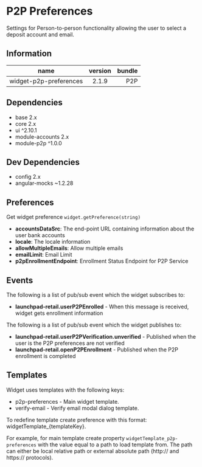 # P2P Preferences
Settings for Person-to-person functionality allowing the user to select a deposit account and email.

## Information
|  name |  version |  bundle | 
|--|:--:|--:|
|  widget-p2p-preferences |  2.1.9 |  P2P | 

## Dependencies

- base 2.x
- core 2.x
- ui ^2.10.1
- module-accounts 2.x
- module-p2p ^1.0.0

## Dev Dependencies

- config 2.x
- angular-mocks ~1.2.28

## Preferences
Get widget preference `widget.getPreference(string)`


- **accountsDataSrc**: The end-point URL containing information about the user bank accounts
- **locale**: The locale information
- **allowMultipleEmails**: Allow multiple emails
- **emailLimit**: Email Limit
- **p2pEnrollmentEndpoint**: Enrollment Status Endpoint for P2P Service

## Events
The following is a list of pub/sub event which the widget subscribes to:


- **launchpad-retail.userP2PEnrolled** - When this message is received, widget gets enrollment information

The following is a list of pub/sub event which the widget publishes to:


- **launchpad-retail.userP2PVerification.unverified** - Published when the user is the P2P preferences are not verified
- **launchpad-retail.openP2PEnrollment** - Published when the P2P enrollment is completed

## Templates
Widget uses templates with the following keys:


- p2p-preferences - Main widget template.
- verify-email - Verify email modal dialog template.

To redefine template create preference with this format: widgetTemplate_{templateKey}.

For example, for main template create property `widgetTemplate_p2p-preferences` with the value equal to a path to load template from. The path can either be local relative path or external absolute path (http:// and https:// protocols).

